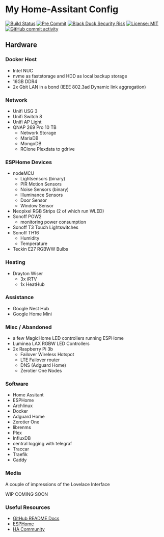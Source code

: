 # My Home-Assitant Config

[![Build Status](https://travis-ci.org/phixion/Home-AssistantConfig.svg?branch=master)](https://travis-ci.org/phixion/Home-AssistantConfig)
[![Pre Commit](https://img.shields.io/badge/pre--commit-enabled-brightgreen?logo=pre-commit&logoColor=white)](https://github.com/pre-commit/pre-commit)
[![Black Duck Security Risk](https://copilot.blackducksoftware.com/github/repos/phixion/Home-AssistantConfig/branches/master/badge-risk.svg)](https://copilot.blackducksoftware.com/github/repos/phixion/Home-AssistantConfig/branches/master)
[![License: MIT](https://img.shields.io/badge/License-MIT-yellow.svg)](https://opensource.org/licenses/MIT)
[![GitHub commit activity](https://img.shields.io/github/commit-activity/m/phixion/Home-AssistantConfig)](https://github.com/phixion/Home-AssistantConfig/commits/master)

## Hardware

### Docker Host

- Intel NUC
- nvme as faststorage and HDD as local backup storage
- 16GB DDR4
- 2x Gbit LAN in a bond (IEEE 802.3ad Dynamic link aggregation)

### Network

- Unifi USG 3
- Unifi Switch 8
- Unifi AP Light
- QNAP 269 Pro 10 TB
  - Network Storage
  - MariaDB
  - MongoDB
  - RClone Plexdata to gdrive

### ESPHome Devices

- nodeMCU
  - Lightsensors (binary)
  - PIR Motion Sensors
  - Noise Sensors (binary)
  - Illuminance Sensors
  - Door Sensor
  - Window Sensor
- Neopixel RGB Strips (2 of which run WLED)
- Sonoff POW2
  - monitoring power consumption
- Sonoff T3 Touch Lightswitches
- Sonoff TH16
  - Humidity
  - Temperature
- Teckin E27 RGBWW Bulbs

### Heating

- Drayton Wiser
  - 3x iRTV
  - 1x HeatHub

### Assistance

- Google Nest Hub
- Google Home Mini

### Misc / Abandoned

- a few MagicHome LED controllers running ESPHome
- Luminea LAX RGBW LED Controllers
- 2x Raspberry Pi 3b
  - Failover Wireless Hotspot
  - LTE Failover router
  - DNS (Adguard Home)
  - Zerotier One Nodes

### Software

- Home Assitant
- ESPHome
- Archlinux
- Docker
- Adguard Home
- Zerotier One
- librenms
- Plex
- InfluxDB
- central logging with telegraf
- Traccar
- Traefik
- Caddy

### Media

A couple of impressions of the Lovelace Interface

WIP COMING SOON

### Useful Resources

- [GitHub README Docs](https://help.github.com/en/github/writing-on-github/basic-writing-and-formatting-syntax)
- [ESPHome](https://esphome.io)
- [HA Community](https://community.home-assistant.io/)
